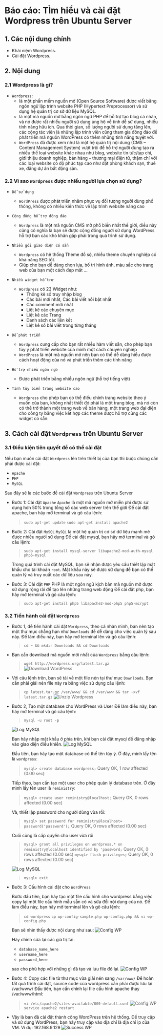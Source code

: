 # Báo cáo: TÌm hiểu và cài đặt Wordpress trên Ubuntu Server

## 1. Các nội dung chính

- Khái niệm Wordpress.
- Cài đặt Wordpress.


## 2. Nội dung

### 2.1 Wordpress là gì?

- `Wordpress`:
	+ là một phần mềm nguồn mở (Open Source Software) được viết bằng ngôn ngữ lập trình website PHP (Hypertext Preprocessor) và sử dụng hệ quản trị cơ sở dữ liệu MySQL.
	+ là một mã nguồn mở bằng ngôn ngữ PHP để hỗ trợ tạo blog cá nhân, và nó được rất nhiều người sử dụng ủng hộ về tính dễ sử dụng, nhiều tính năng hữu ích. Qua thời gian, số lượng người sử dụng tăng lên, các cộng tác viên là những lập trình viên cũng tham gia đông đảo để phát triển mã nguồn WordPress có thêm những tính năng tuyệt vời.
	+ `WordPress` đã được xem như là một hệ quản trị nội dung (CMS – Content Management System) vượt trội để hỗ trợ người dùng tạo ra nhiều thể loại website khác nhau như blog, website tin tức/tạp chí, giới thiệu doanh nghiệp, bán hàng – thương mại điện tử, thậm chí với các loại website có độ phức tạp cao như đặt phòng khách sạn, thuê xe, đăng dự án bất động sản.


### 2.2 Vì sao `Wordpress` được nhiều người lựa chọn sử dụng?

- `Dễ sử dụng`
	+ `WordPress` được phát triển nhằm phục vụ đối tượng người dùng phổ thông, không có nhiều kiến thức về lập trình website nâng cao
- `Cộng đồng hỗ trợ đông đảo`
	+ `Wordpress` là một mã nguồn CMS mở phổ biến nhất thế giới, điều này cũng có nghĩa là bạn sẽ được cộng đồng người sử dụng WordPress hỗ trợ bạn các khó khăn gặp phải trong quá trình sử dụng.
- `Nhiều gói giao diện có sẵn`
	+ `Wordpress` có hệ thống Theme đồ sộ, nhiều theme chuyên nghiệp có khả năng SEO tốt.
	+ Giúp cho bạn dễ dàng chọn lựa, bố trí hình ảnh, màu sắc cho trang web của bạn một cách đẹp mắt ...  
- `Nhiều widget hỗ trợ`
	+ `Wordpress` có 23 Widget như:
		- Thống kê số truy nhập blog
		- Các bài mới nhất, Các bài viết nổi bật nhất
		- Các comment mới nhất
		- Liệt kê các chuyên mục
		- Liệt kê các Trang
		- Danh sách các liên kết
		- Liệt kê số bài viết trong từng tháng
- `Dễ phát triển`
	+ `Wordpress` cung cấp cho bạn rất nhiều hàm viết sẵn, cho phép bạn tùy ý phát triển website của mình một cách chuyên nghiệp
	+ `WordPress` là một mã nguồn mở nên bạn có thể dễ dàng hiểu được cách hoạt động của nó và phát triển thêm các tính năng

- `Hỗ trợ nhiều ngôn ngữ`
	+ Được phát triển bằng nhiều ngôn ngữ (hỗ trợ tiếng việt)

- `Tính tùy biến trang website cao`
	+ `Wordpress` cho phép bạn có thể điều chỉnh trang website theo ý muốn của bạn, không nhất thiết đó phải là một trang blog, mà nó còn có thể trở thành một trang web về bán hàng, một trang web đại diện cho công ty bằng việc kết hợp các theme được hỗ trợ cùng các widget có sẵn

## 3. Cách cài đặt `Wordpress` trên Ubuntu Server

### 3.1 Điều kiện tiên quyết để có thể cài đặt

Nếu bạn muốn cài đặt `Wordpress` lên trên thiết bị của bạn thì buộc chúng cần phải được cài đặt:
- `Apache`
- `PHP`
- `MySQL`

Sau đây sẽ là các bước để cài đặt `Wordpress` trên Ubuntu Server

- Bước 1: Cài đặt `Apache`
	`Apache` là một mã nguồn mở miễn phí được sử dụng hơn 50% trong tổng số các web server trên thế giới
	Để cài đặt apache, bạn hãy mở terminal và gõ câu lệnh:
		
    > `sudo apt-get update`
    `sudo apt-get install apache2`
- Bước 2: Cài đặt `MySQL`
	`MySQL` là một hệ quản trị cơ sở dữ liệu mạnh mẽ được nhiều người sử dụng
	Để cài đặt mysql, bạn hãy mở terminal và gõ câu lệnh:
	> `sudo apt-get install mysql-server libapache2-mod-auth-mysql php5-mysql`

	Trong quá trình cài đặt MySQL, bạn sẽ nhận được yêu cầu thiết lập mật khẩu cho tài khoản `root`.  Mật khẩu này sẽ được sử dụng để bạn có thể quản lý và truy xuất các dữ liệu sau này.

- Bước 3: Cài đặt `PHP`
	PHP là một ngôn ngữ kịch bản mã nguồn mở được sử dụng rộng rãi để tạo lên những trang web động
	Để cài đặt php, bạn hãy mở terminal và gõ câu lệnh:
	> `sudo apt-get install php5 libapache2-mod-php5 php5-mcrypt`

### 3.2 Tiến hành cài đặt `Wordpress`

- Bước 1, để tiến hành cài đặt `Wordpress`, theo cá nhân mình, bạn nên tạo một thư mục chẳng hạn như `Downloads` để dễ dàng cho việc quản lý sau này. Để làm điều này, bạn hãy mở terminal lên và gõ câu lệnh:
	> `cd ~ && mkdir Downloads && cd Downloads`

- Bạn cần download mã nguồn mới nhất của `Wordpress` bằng câu lệnh:
	> `wget http://wordpress.org/latest.tar.gz`
	![Download WordPress](Pictures/WordPress/downloadwp.png)

- Với câu lệnh trên, bạn sẽ tải về một file nén tại thư mục `Downloads`. Bạn cần phải giải nén file này ra bằng việc sử dụng câu lệnh:
	> `cp latest.tar.gz /var/www/ && cd /var/www && tar -xvf latest.tar.gz`
	![Unzip Wordpress](Pictures/WordPress/unzip.png)

- Bước 2, Tạo một database cho WordPress và User
	Để làm điều này, bạn hãy mở terminal và gõ câu lệnh:
	> `mysql -u root -p`
	
	![Log MySQL](Pictures/WordPress/logmysqlwp.png)
	
	Bạn hãy nhập mật khẩu ở phía trên, khi bạn cài đặt mysql để đăng nhập vào giao diện điều khiển.
	![Log MySQL](Pictures/WordPress/logscmysqlwp.png)

	Đầu tiên, bạn hãy tạo một database có thể tên tùy ý. Ở đây, mình lấy tên là `wordpress`:
	> `mysql> create database wordpress;`
		Query OK, 1 row affected (0.00 sec)
	
	Tiếp theo, bạn cần tạo một user cho phép quản lý database trên. Ở đây mình lấy tên user là `reministry`:
	> `mysql> create user reministry@localhost;`
		Query OK, 0 rows affected (0.00 sec)

	Và, thiết lập password cho người dùng vừa rồi:
	> `mysql> set password for reministry@localhost= password('password');`
		Query OK, 0 rows affected (0.00 sec)

	Cuối cùng là cấp quyền cho user vừa rồi
	> `mysql> grant all privileges on wordpress.* on reministry@localhost identified by 'password;`
		Query OK, 0 rows affected (0.00 sec)
	> `mysql> flush privileges;`
		Query OK, 0 rows affected (0.00 sec)
	
	![Log MySQL](Pictures/WordPress/cmdmysqlwp.png)

	> `mysql> exit`

- Bước 3: Cấu hình cài đặt cho `WordPress`

	Bước đầu tiên, bạn hãy tạo một file cấu hình cho wordpress bằng việc copy lại một file cấu hình mẫu sẵn có và sửa đổi nội dung của nó. Để làm điều này, bạn hãy mở terminal lên và gõ câu lệnh:
	> `cd wordpress`
	> `cp wp-config-sample.php wp-config.php && vi wp-config.php`

	Bạn sẽ nhìn thấy được nội dung như sau:
	![Config WP](Pictures/WordPress/configwp.png)

	Hãy chỉnh sửa lại các giá trị tại:
	- `database_name_here`
	- `username_here`
	- `password_here`
	
	sao cho phù hợp với những gì đã tạo và lưu file đó lại.
	![Config WP](Pictures/WordPress/configedwp.png)

- Bước 4: Copy các file từ thư mục vừa giải nén sang `/var/www/`
	Để hoàn tất quá trình cài đặt, source code của wordpress cần phải được lưu lại /var/www/
	Đầu tiên, bạn cần chỉnh lại file cấu hình apache thay /var/www/html:
	> `vi /etc/apache2/sites-available/000-default.conf`
	![Config WP](Pictures/WordPress/editconfwp.png)
	>`service apache2 restart`

- Vậy là bạn đã cài đặt thành công WordPress trên hệ thống. Để truy cập và sử dụng WordPress, bạn hãy truy cập vào địa chỉ là địa chỉ ip của VM. Ví dụ: 192.168.9.129
![Success WP](Pictures/WordPress/scwp.png)
